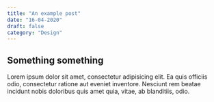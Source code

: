```yaml
---
title: "An example post"
date: "16-04-2020"
draft: false
category: "Design"
---
```


## Something something

Lorem ipsum dolor sit amet, consectetur adipisicing elit. Ea quis officiis odio, consectetur ratione aut eveniet inventore. Nesciunt rem beatae incidunt nobis doloribus quis amet quia, vitae, ab blanditiis, odio.